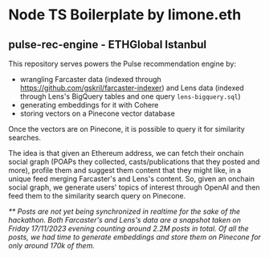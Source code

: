 # Node TS Boilerplate by limone.eth

## pulse-rec-engine - ETHGlobal Istanbul

This repository serves powers the Pulse recommendation engine by:

- wrangling Farcaster data (indexed through https://github.com/gskril/farcaster-indexer) and Lens data (indexed through
  Lens's BigQuery tables and one query `lens-bigquery.sql`)
- generating embeddings for it with Cohere
- storing vectors on a Pinecone vector database

Once the vectors are on Pinecone, it is possible to query it for similarity searches.

The idea is that given an Ethereum address, we can fetch their onchain social graph (POAPs they collected,
casts/publications that they posted and more), profile them and suggest them content that they might like, in a unique
feed merging Farcaster's and Lens's content. So, given an onchain social graph, we generate users' topics of interest
through OpenAI and then feed them to the similarity search query on Pinecone.


_** Posts are not yet being synchronized in realtime for the sake of the hackathon. Both Farcaster's and Lens's data are
a snapshot taken on Friday 17/11/2023 evening counting around 2.2M posts in total. Of all the posts, we had time to
generate embeddings and store them on Pinecone for only around 170k of them._
